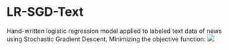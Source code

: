 # LR-SGD-Text

Hand-written logistic regression model applied to labeled text data of news using Stochastic Gradient Descent.
Minimizing the objective function:
<img src="https://latex.codecogs.com/gif.latex?f(w) = \frac{1}{n} \sum^n_{i=1} \ln (1+e^{-y_i x_i^Tw}) \text { Probability of a sensor reading value when sleep onset is observed at a time bin } t " />

